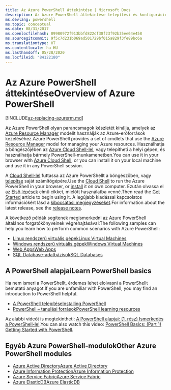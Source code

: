 ```yaml
---
title: Az Azure PowerShell áttekintése | Microsoft Docs
description: Az Azure PowerShell áttekintése telepítési és konfigurációs hivatkozásokkal.
ms.devlang: powershell
ms.topic: conceptual
ms.date: 08/31/2017
ms.openlocfilehash: 09980972f913bbfd822df38f23f92b35ee64e458
ms.sourcegitcommit: 9f5c7d231b069ad501729bf015a829f3fe89bc6a
ms.translationtype: HT
ms.contentlocale: hu-HU
ms.lasthandoff: 05/28/2020
ms.locfileid: "84122180"
---
```

# <a name="overview-of-azure-powershell"></a><span data-ttu-id="22172-103">Az Azure PowerShell áttekintése</span><span class="sxs-lookup"><span data-stu-id="22172-103">Overview of Azure PowerShell</span></span>

[!INCLUDE[az-replacing-azurerm.md](../includes/az-replacing-azurerm.md)]

<span data-ttu-id="22172-104">Az Azure PowerShell olyan parancsmagok készletét kínálja, amelyek az [Azure Resource Manager](/azure/azure-resource-manager/resource-group-overview) modellt használják az Azure-erőforrások kezeléséhez.</span><span class="sxs-lookup"><span data-stu-id="22172-104">Azure PowerShell provides a set of cmdlets that use the [Azure Resource Manager](/azure/azure-resource-manager/resource-group-overview) model for managing your Azure resources.</span></span> <span data-ttu-id="22172-105">Használhatja a böngészőjében az [Azure Cloud Shell-lel](/azure/cloud-shell/overview), vagy telepítheti a helyi gépen, és használhatja bármely PowerShell-munkamenetben.</span><span class="sxs-lookup"><span data-stu-id="22172-105">You can use it in your browser with [Azure Cloud Shell](/azure/cloud-shell/overview), or you can install it on your local machine and use it in any PowerShell session.</span></span>

<span data-ttu-id="22172-106">A [Cloud Shell-lel](/azure/cloud-shell/overview) futtassa az Azure PowerShellt a böngészőben, vagy [telepítse](install-azurerm-ps.md) saját számítógépére.</span><span class="sxs-lookup"><span data-stu-id="22172-106">Use the [Cloud Shell](/azure/cloud-shell/overview) to run the Azure PowerShell in your browser, or [install](install-azurerm-ps.md) it on own computer.</span></span> <span data-ttu-id="22172-107">Ezután olvassa el az [Első lépések](get-started-azureps.md) című cikket, mielőtt használatba venné.</span><span class="sxs-lookup"><span data-stu-id="22172-107">Then read the [Get Started](get-started-azureps.md) article to begin using it.</span></span> <span data-ttu-id="22172-108">A legújabb kiadással kapcsolatos információkért lásd a [kibocsátási megjegyzéseket](release-notes-azureps.md).</span><span class="sxs-lookup"><span data-stu-id="22172-108">For information about the latest release, see the [release notes](release-notes-azureps.md).</span></span>

<span data-ttu-id="22172-109">A következő példák segítenek megismerkedni az Azure PowerShell általános forgatókönyveinek végrehajtásával:</span><span class="sxs-lookup"><span data-stu-id="22172-109">The following samples can help you learn how to perform common scenarios with Azure PowerShell:</span></span>

- [<span data-ttu-id="22172-110">Linux rendszerű virtuális gépek</span><span class="sxs-lookup"><span data-stu-id="22172-110">Linux Virtual Machines</span></span>](/azure/virtual-machines/virtual-machines-linux-powershell-samples?toc=/powershell/azure/toc.json)
- [<span data-ttu-id="22172-111">Windows rendszerű virtuális gépek</span><span class="sxs-lookup"><span data-stu-id="22172-111">Windows Virtual Machines</span></span>](/azure/virtual-machines/virtual-machines-windows-powershell-samples?toc=/powershell/azure/toc.json)
- [<span data-ttu-id="22172-112">Web Apps</span><span class="sxs-lookup"><span data-stu-id="22172-112">Web Apps</span></span>](/azure/app-service-web/app-service-powershell-samples?toc=/powershell/azure/toc.json)
- [<span data-ttu-id="22172-113">SQL Database-adatbázisok</span><span class="sxs-lookup"><span data-stu-id="22172-113">SQL Databases</span></span>](/azure/sql-database/sql-database-powershell-samples?toc=/powershell/azure/toc.json)

## <a name="learn-powershell-basics"></a><span data-ttu-id="22172-114">A PowerShell alapjai</span><span class="sxs-lookup"><span data-stu-id="22172-114">Learn PowerShell basics</span></span>

<span data-ttu-id="22172-115">Ha nem ismeri a PowerShellt, érdemes lehet elolvasni a PowerShellt bemutató anyagot.</span><span class="sxs-lookup"><span data-stu-id="22172-115">If you are unfamiliar with PowerShell, you may find an introduction to PowerShell helpful.</span></span>

- [<span data-ttu-id="22172-116">A PowerShell telepítése</span><span class="sxs-lookup"><span data-stu-id="22172-116">Installing PowerShell</span></span>](/powershell/scripting/install/installing-powershell)
- [<span data-ttu-id="22172-117">PowerShell – tanulási források</span><span class="sxs-lookup"><span data-stu-id="22172-117">PowerShell learning resources</span></span>](/powershell/scripting/learn/more-powershell-learning)

<span data-ttu-id="22172-118">Az alábbi videót is megtekintheti: [A PowerShell alapjai: (1. rész) Ismerkedés a PowerShell-lel](https://channel9.msdn.com/Blogs/Taste-of-Premier/PowerShellBasicsPart1).</span><span class="sxs-lookup"><span data-stu-id="22172-118">You can also watch this video: [PowerShell Basics: (Part 1) Getting Started with PowerShell](https://channel9.msdn.com/Blogs/Taste-of-Premier/PowerShellBasicsPart1).</span></span>

## <a name="other-azure-powershell-modules"></a><span data-ttu-id="22172-119">Egyéb Azure PowerShell-modulok</span><span class="sxs-lookup"><span data-stu-id="22172-119">Other Azure PowerShell modules</span></span>

- [<span data-ttu-id="22172-120">Azure Active Directory</span><span class="sxs-lookup"><span data-stu-id="22172-120">Azure Active Directory</span></span>](/powershell/azure/active-directory/)
- [<span data-ttu-id="22172-121">Azure Information Protection</span><span class="sxs-lookup"><span data-stu-id="22172-121">Azure Information Protection</span></span>](/powershell/azure/aip/)
- [<span data-ttu-id="22172-122">Azure Service Fabric</span><span class="sxs-lookup"><span data-stu-id="22172-122">Azure Service Fabric</span></span>](/powershell/azure/service-fabric/)
- [<span data-ttu-id="22172-123">Azure ElasticDB</span><span class="sxs-lookup"><span data-stu-id="22172-123">Azure ElasticDB</span></span>](/powershell/azure/elasticdbjobs/)
